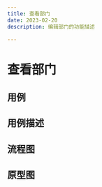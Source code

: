 ```yaml
---
title: 查看部门
date: 2023-02-20
description: 编辑部门的功能描述

---
```


# 查看部门


## 用例


## 用例描述


## 流程图


## 原型图

